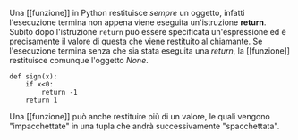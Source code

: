 
Una [[funzione]] in Python restituisce _sempre_ un oggetto, infatti l'esecuzione termina non appena viene eseguita un'istruzione __return__.
Subito dopo l'istruzione `return` può essere specificata un'espressione ed è precisamente il valore di questa che viene restituito al chiamante.
Se l'esecuzione termina senza che sia stata eseguita una _return_, la [[funzione]] restituisce comunque l'oggetto _None_.
```jupyter
def sign(x):
	if x<0:
		return -1
	return 1
```
Una [[funzione]] può anche restituire più di un valore, le quali vengono "impacchettate" in una tupla che andrà successivamente "spacchettata".
